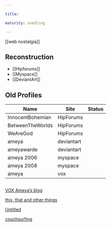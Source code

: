 ```yaml
---

title: 

maturity: seedling

---
```


[[web nostalgia]]

## Reconstruction

- [[Hipforums]]
- [[Myspace]]
- [[DeviantArt]]

## Old Profiles


| Name             | Site       | Status |
| ---------------- | ---------- | ------ |
| InnocentBohemian | HipForums  |        |
| BetweenTheWorlds | HipForums  |        |
| WeAreGod         | HipForums  |        |
| ameya            | deviantart |        |
| ameyawarde       | deviantart |        |
| ameya   2006     | myspace    |        |
| ameya 2008       | myspace    |        |
| ameya            | vox        |        |



## 

[VOX Ameya’s blog](https://web.archive.org/web/20061103063547/http://ameya.vox.com/)

[this, that and other things](https://twilightfades.tumblr.com/)

[Untitled](http://captainplanit.tumblr.com/)

[couchsurfing](https://www.google.com/url?sa=t&rct=j&q=&esrc=s&source=web&cd=&cad=rja&uact=8&ved=2ahUKEwiTwMGplazwAhXPKM0KHVtnAKQ4ChAWMAJ6BAgDEAM&url=https%3A%2F%2Fwww.couchsurfing.com%2Fpeople%2Ftwilightfades&usg=AOvVaw35XmLrfUQ8mjLJfHemHgD6)